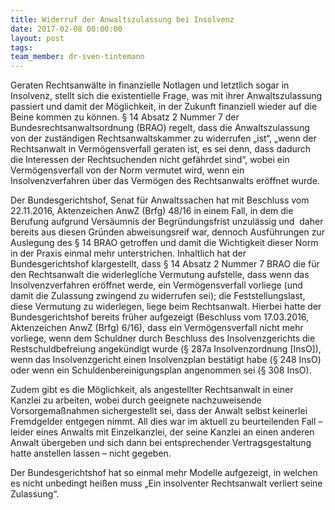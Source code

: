 ```yaml
---
title: Widerruf der Anwaltszulassung bei Insolvenz
date: 2017-02-08 00:00:00
layout: post
tags:
team_member: dr-sven-tintemann
---
```



Geraten Rechtsanw&auml;lte in finanzielle Notlagen und letztlich sogar in Insolvenz, stellt sich die existentielle Frage, was mit ihrer Anwaltszulassung passiert und damit der M&ouml;glichkeit, in der Zukunft finanziell wieder auf die Beine kommen zu k&ouml;nnen. &sect; 14 Absatz 2 Nummer 7 der Bundesrechtsanwaltsordnung (BRAO) regelt, dass die Anwaltszulassung von der zust&auml;ndigen Rechtsanwaltskammer zu widerrufen „ist“, „wenn der Rechtsanwalt in Verm&ouml;gensverfall geraten ist, es sei denn, dass dadurch die Interessen der Rechtsuchenden nicht gef&auml;hrdet sind“, wobei ein Verm&ouml;gensverfall von der Norm vermutet wird, wenn ein Insolvenzverfahren &uuml;ber das Verm&ouml;gen des Rechtsanwalts er&ouml;ffnet wurde.

Der Bundesgerichtshof, Senat f&uuml;r Anwaltssachen hat mit Beschluss vom 22.11.2016, Aktenzeichen AnwZ (Brfg) 48/16 in einem Fall, in dem die Berufung aufgrund Vers&auml;umnis der Begr&uuml;ndungsfrist unzul&auml;ssig und&nbsp; daher bereits aus diesen Gr&uuml;nden abweisungsreif war, dennoch Ausf&uuml;hrungen zur Auslegung des &sect; 14 BRAO getroffen und damit die Wichtigkeit dieser Norm in der Praxis einmal mehr unterstrichen. Inhaltlich hat der Bundesgerichtshof klargestellt, dass &sect; 14 Absatz 2 Nummer 7 BRAO die f&uuml;r den Rechtsanwalt die widerlegliche Vermutung aufstelle, dass wenn das Insolvenzverfahren er&ouml;ffnet werde, ein Verm&ouml;gensverfall vorliege (und damit die Zulassung zwingend zu widerrufen sei); die Feststellungslast, diese Vermutung zu widerlegen, liege beim Rechtsanwalt. Hierbei hatte der Bundesgerichtshof bereits fr&uuml;her aufgezeigt (Beschluss vom 17.03.2016, Aktenzeichen AnwZ (Brfg) 6/16), dass ein Verm&ouml;gensverfall nicht mehr vorliege, wenn dem Schuldner durch Beschluss des Insolvenzgerichts die Restschuldbefreiung angek&uuml;ndigt wurde (&sect; 287a Insolvenzordnung [InsO]), wenn das Insolvenzgericht einen Insolvenzplan best&auml;tigt habe (&sect; 248 InsO) oder wenn ein Schuldenbereinigungsplan angenommen sei (&sect; 308 InsO).

Zudem gibt es die M&ouml;glichkeit, als angestellter Rechtsanwalt in einer Kanzlei zu arbeiten, wobei durch geeignete nachzuweisende Vorsorgema&szlig;nahmen sichergestellt sei, dass der Anwalt selbst keinerlei Fremdgelder entgegen nimmt. All dies war im aktuell zu beurteilenden Fall – leider eines Anwalts mit Einzelkanzlei, der seine Kanzlei an einen anderen Anwalt &uuml;bergeben und sich dann bei entsprechender Vertragsgestaltung hatte anstellen lassen – nicht gegeben.

Der Bundesgerichtshof hat so einmal mehr Modelle aufgezeigt, in welchen es nicht unbedingt hei&szlig;en muss „Ein insolventer Rechtsanwalt verliert seine Zulassung“.